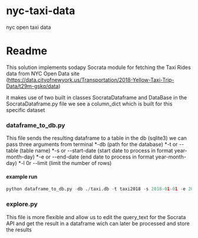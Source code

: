 # nyc-taxi-data
nyc open taxi data
# Readme
This solution implements sodapy Socrata module for fetching the Taxi Rides data from NYC Open Data site
(https://data.cityofnewyork.us/Transportation/2018-Yellow-Taxi-Trip-Data/t29m-gskq/data)

it makes use of two built in classes SocrataDataframe and DataBase
in the SocrataDataframe.py file we see a column_dict which is built for this specific dataset

### dataframe_to_db.py
This file sends the resulting dataframe to a table in the db (sqlite3)
we can pass three arguments from terminal
*-db (path for the database)
*-t or --table (table name)
*-s or --start-date (start date to process in format year-month-day)
*-e or --end-date (end date to process in format year-month-day)
*-l 0r --limit (limit the number of rows)
#### example run
```python
python dataframe_to_db.py -db ./taxi.db -t taxi2018 -s 2018-01-01 -e 2018-12-31 -l 1000
```
### explore.py
This file is more flexible and allow us to edit the query_text for the Socrata API and get the result in a dataframe wich can later be processed and store the results
